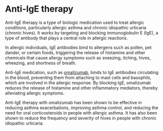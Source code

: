 [//]: # (
source: gpt-3 + jph editing
tags: medications
)

# Anti-IgE therapy

Anti-IgE therapy is a type of biologic medication used to treat allergic conditions, particularly allergic asthma and chronic idiopathic urticaria (chronic hives). It works by targeting and blocking immunoglobulin E (IgE), a type of antibody that plays a central role in allergic reactions.

In allergic individuals, IgE antibodies bind to allergens such as pollen, pet dander, or certain foods, triggering the release of histamine and other chemicals that cause allergy symptoms such as sneezing, itching, hives, wheezing, and shortness of breath.

Anti-IgE medication, such as [omalizumab](../omalizumab/), binds to IgE antibodies circulating in the blood, preventing them from attaching to mast cells and basophils, which are involved in the allergic response. By blocking IgE, omalizumab reduces the release of histamine and other inflammatory mediators, thereby alleviating allergic symptoms.

Anti-IgE therapy with omalizumab has been shown to be effective in reducing asthma exacerbations, improving asthma control, and reducing the need for oral corticosteroids in people with allergic asthma. It has also been shown to reduce the frequency and severity of hives in people with chronic idiopathic urticaria.
